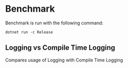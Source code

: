 # Benchmark 

Benchmark is run with the following command:
```
dotnet run -c Release
```
## Logging vs Compile Time Logging

Compares usage of Logging with Compile Time Logging